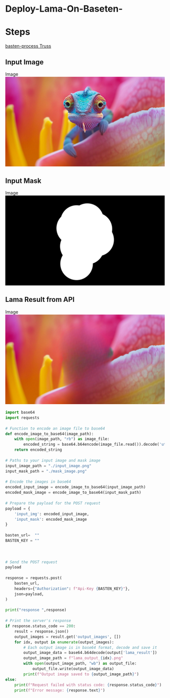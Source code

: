 # Deploy-Lama-On-Baseten-

# Steps
[basten-process Truss](https://app.baseten.co/models/deploy)


## Input Image 
Image ![screenshot](./input_image.png)
## Input Mask 
Image ![screenshot](./mask_image.png)

## Lama Result from API 
Image ![screenshot](./lama_output_0.png)


```python 
import base64
import requests

# Function to encode an image file to base64
def encode_image_to_base64(image_path):
    with open(image_path, "rb") as image_file:
        encoded_string = base64.b64encode(image_file.read()).decode('utf-8')
    return encoded_string

# Paths to your input image and mask image
input_image_path = "./input_image.png"
input_mask_path = "./mask_image.png"

# Encode the images in base64
encoded_input_image = encode_image_to_base64(input_image_path)
encoded_mask_image = encode_image_to_base64(input_mask_path)

# Prepare the payload for the POST request
payload = {
    'input_img': encoded_input_image,
    'input_mask': encoded_mask_image
}

basten_url=  ""
BASTEN_KEY = ""



# Send the POST request
payload

response = requests.post(
    basten_url,
    headers={"Authorization": f"Api-Key {BASTEN_KEY}"},
    json=payload,
)

print("response ",response)

# Print the server's response
if response.status_code == 200:
    result = response.json()
    output_images = result.get('output_images', [])
    for idx, output in enumerate(output_images):
        # Each output image is in base64 format, decode and save it
        output_image_data = base64.b64decode(output['lama_result'])
        output_image_path = f"lama_output_{idx}.png"
        with open(output_image_path, "wb") as output_file:
            output_file.write(output_image_data)
        print(f"Output image saved to {output_image_path}")
else:
    print(f"Request failed with status code: {response.status_code}")
    print(f"Error message: {response.text}")

```



